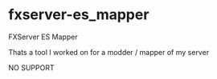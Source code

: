 # fxserver-es\_mapper

FXServer ES Mapper

Thats a tool I worked on for a modder / mapper of my server

NO SUPPORT

